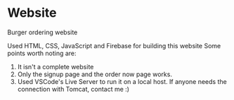 # Website

Burger ordering website

Used HTML, CSS, JavaScript and Firebase for building this website Some points worth noting are:

1. It isn't a complete website
2. Only the signup page and the order now page works.
3. Used VSCode's Live Server to run it on a local host. If anyone needs the connection with Tomcat, contact me :)


